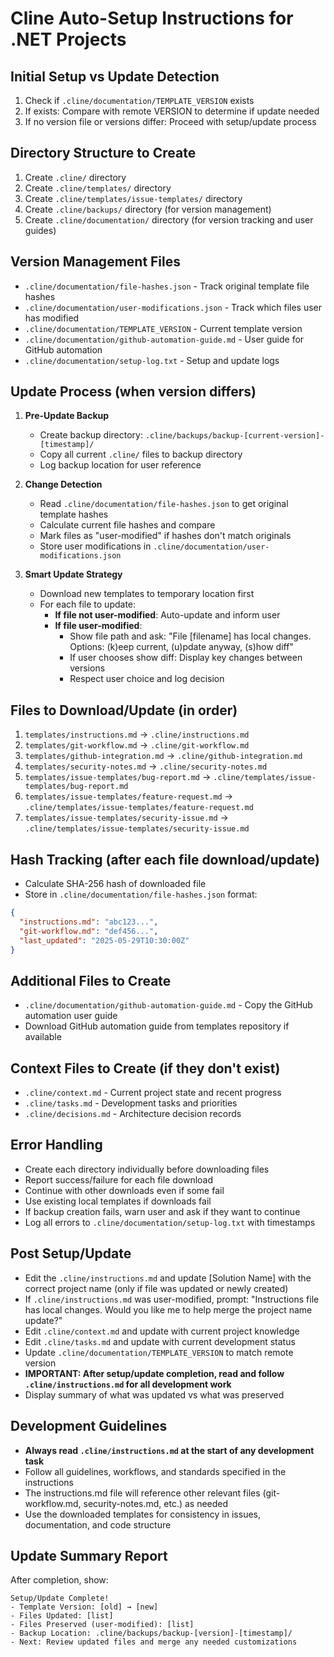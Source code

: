 # Cline Auto-Setup Instructions for .NET Projects

## Initial Setup vs Update Detection
1. Check if `.cline/documentation/TEMPLATE_VERSION` exists
2. If exists: Compare with remote VERSION to determine if update needed
3. If no version file or versions differ: Proceed with setup/update process

## Directory Structure to Create
1. Create `.cline/` directory
2. Create `.cline/templates/` directory  
3. Create `.cline/templates/issue-templates/` directory
4. Create `.cline/backups/` directory (for version management)
5. Create `.cline/documentation/` directory (for version tracking and user guides)

## Version Management Files
- `.cline/documentation/file-hashes.json` - Track original template file hashes
- `.cline/documentation/user-modifications.json` - Track which files user has modified
- `.cline/documentation/TEMPLATE_VERSION` - Current template version
- `.cline/documentation/github-automation-guide.md` - User guide for GitHub automation
- `.cline/documentation/setup-log.txt` - Setup and update logs

## Update Process (when version differs)
1. **Pre-Update Backup**
   - Create backup directory: `.cline/backups/backup-[current-version]-[timestamp]/`
   - Copy all current `.cline/` files to backup directory
   - Log backup location for user reference

2. **Change Detection**
   - Read `.cline/documentation/file-hashes.json` to get original template hashes
   - Calculate current file hashes and compare
   - Mark files as "user-modified" if hashes don't match originals
   - Store user modifications in `.cline/documentation/user-modifications.json`

3. **Smart Update Strategy**
   - Download new templates to temporary location first
   - For each file to update:
     - **If file not user-modified**: Auto-update and inform user
     - **If file user-modified**: 
       - Show file path and ask: "File [filename] has local changes. Options: (k)eep current, (u)pdate anyway, (s)how diff"
       - If user chooses show diff: Display key changes between versions
       - Respect user choice and log decision

## Files to Download/Update (in order)
1. `templates/instructions.md` → `.cline/instructions.md`
2. `templates/git-workflow.md` → `.cline/git-workflow.md`
3. `templates/github-integration.md` → `.cline/github-integration.md`
4. `templates/security-notes.md` → `.cline/security-notes.md`
5. `templates/issue-templates/bug-report.md` → `.cline/templates/issue-templates/bug-report.md`
6. `templates/issue-templates/feature-request.md` → `.cline/templates/issue-templates/feature-request.md`
7. `templates/issue-templates/security-issue.md` → `.cline/templates/issue-templates/security-issue.md`

## Hash Tracking (after each file download/update)
- Calculate SHA-256 hash of downloaded file
- Store in `.cline/documentation/file-hashes.json` format:
```json
{
  "instructions.md": "abc123...",
  "git-workflow.md": "def456...",
  "last_updated": "2025-05-29T10:30:00Z"
}
```

## Additional Files to Create
- `.cline/documentation/github-automation-guide.md` - Copy the GitHub automation user guide
- Download GitHub automation guide from templates repository if available

## Context Files to Create (if they don't exist)
- `.cline/context.md` - Current project state and recent progress
- `.cline/tasks.md` - Development tasks and priorities  
- `.cline/decisions.md` - Architecture decision records

## Error Handling
- Create each directory individually before downloading files
- Report success/failure for each file download
- Continue with other downloads even if some fail
- Use existing local templates if downloads fail
- If backup creation fails, warn user and ask if they want to continue
- Log all errors to `.cline/documentation/setup-log.txt` with timestamps

## Post Setup/Update
- Edit the `.cline/instructions.md` and update [Solution Name] with the correct project name (only if file was updated or newly created)
- If `.cline/instructions.md` was user-modified, prompt: "Instructions file has local changes. Would you like me to help merge the project name update?"
- Edit `.cline/context.md` and update with current project knowledge
- Edit `.cline/tasks.md` and update with current development status
- Update `.cline/documentation/TEMPLATE_VERSION` to match remote version
- **IMPORTANT: After setup/update completion, read and follow `.cline/instructions.md` for all development work**
- Display summary of what was updated vs what was preserved

## Development Guidelines
- **Always read `.cline/instructions.md` at the start of any development task**
- Follow all guidelines, workflows, and standards specified in the instructions
- The instructions.md file will reference other relevant files (git-workflow.md, security-notes.md, etc.) as needed
- Use the downloaded templates for consistency in issues, documentation, and code structure

## Update Summary Report
After completion, show:
```
Setup/Update Complete!
- Template Version: [old] → [new]
- Files Updated: [list]
- Files Preserved (user-modified): [list]  
- Backup Location: .cline/backups/backup-[version]-[timestamp]/
- Next: Review updated files and merge any needed customizations
```